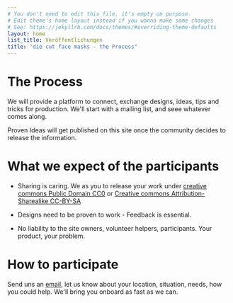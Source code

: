 ```yaml
---
# You don't need to edit this file, it's empty on purpose.
# Edit theme's home layout instead if you wanna make some changes
# See: https://jekyllrb.com/docs/themes/#overriding-theme-defaults
layout: home
list_title: Veröffentlichungen
title: "die cut face masks - the Process"
---
```


# The Process

We will provide a platform to connect, exchange designs, ideas, tips and tricks for production. We'll start with a mailing list, and seee whatever comes along.

Proven Ideas will get published on this site once the community decides to release the information. 


# What we expect of the participants

- Sharing is caring. We as you to release your work under [creative commons Public Domain CC0](https://creativecommons.org/publicdomain/zero/1.0/deed.en) or [Creative commons Attribution-Sharealike CC-BY-SA](https://creativecommons.org/licenses/by-sa/4.0/)

- Designs need to be proven to work - Feedback is essential.

- No liability to the site owners, volunteer helpers, participants. Your product, your problem.


# How to participate

 Send uns an [email](info@diecutfacemasks.org), let us know about your location, situation, needs, how you could help. We'll bring you onboard as fast as we can.






